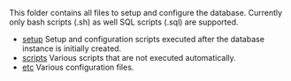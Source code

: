 This folder contains all files to setup and configure the database. Currently only bash scripts (.sh) as well SQL scripts (.sql) are supported.

- [setup](setup) Setup and configuration scripts executed after the database instance is initially created.
- [scripts](scripts) Various scripts that are not executed automatically.
- [etc](etc) Various configuration files.
